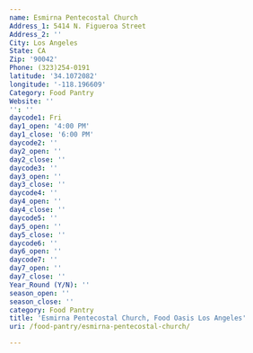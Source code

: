 ```yaml
---
name: Esmirna Pentecostal Church
Address_1: 5414 N. Figueroa Street
Address_2: ''
City: Los Angeles
State: CA
Zip: '90042'
Phone: (323)254-0191
latitude: '34.1072082'
longitude: '-118.196609'
Category: Food Pantry
Website: ''
'': ''
daycode1: Fri
day1_open: '4:00 PM'
day1_close: '6:00 PM'
daycode2: ''
day2_open: ''
day2_close: ''
daycode3: ''
day3_open: ''
day3_close: ''
daycode4: ''
day4_open: ''
day4_close: ''
daycode5: ''
day5_open: ''
day5_close: ''
daycode6: ''
day6_open: ''
daycode7: ''
day7_open: ''
day7_close: ''
Year_Round (Y/N): ''
season_open: ''
season_close: ''
category: Food Pantry
title: 'Esmirna Pentecostal Church, Food Oasis Los Angeles'
uri: /food-pantry/esmirna-pentecostal-church/

---
```

